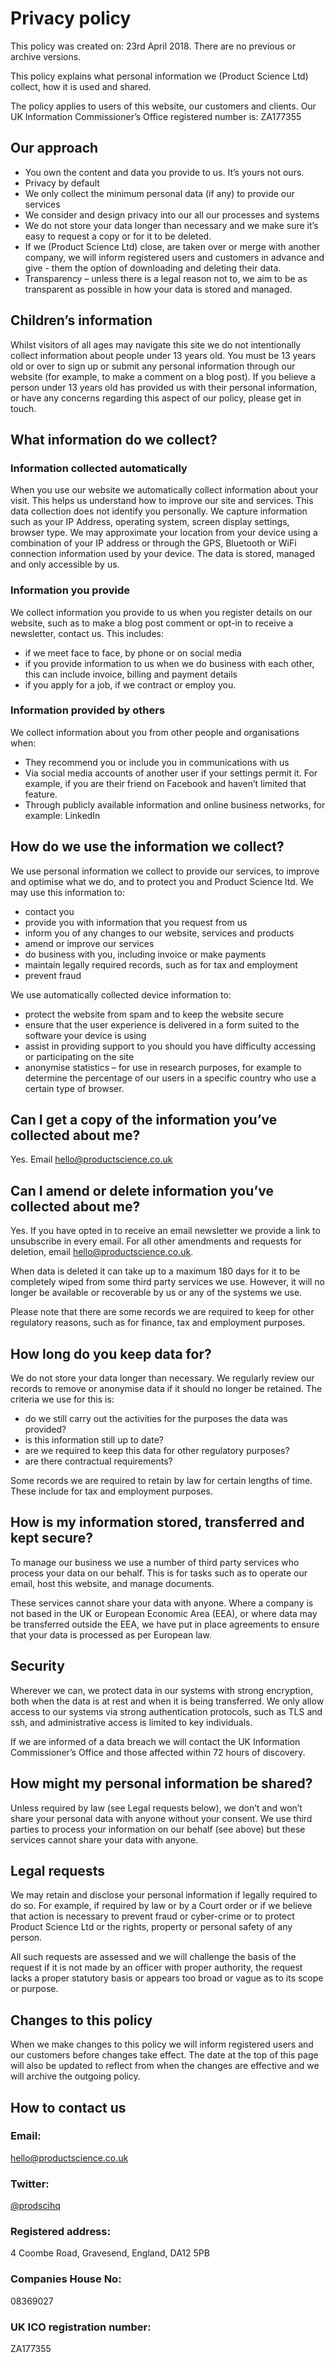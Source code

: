 # Privacy policy

This policy was created on: 23rd April 2018.
There are no previous or archive versions.

This policy explains what personal information we (Product Science Ltd) collect, how it is used and shared.

The policy applies to users of this website, our customers and clients. Our UK Information Commissioner’s Office registered number is: ZA177355

## Our approach

  - You own the content and data you provide to us. It’s yours not ours.
  - Privacy by default
  - We only collect the minimum personal data (if any) to provide our services
  - We consider and design privacy into our all our processes and systems
  - We do not store your data longer than necessary and we make sure it’s easy to request a copy or for it to be deleted.
  - If we (Product Science Ltd) close, are taken over or merge with another company, we will inform registered users and customers in advance and give  - them the option of downloading and deleting their data.
  - Transparency – unless there is a legal reason not to, we aim to be as transparent as possible in how your data is stored and managed.

## Children’s information

Whilst visitors of all ages may navigate this site we do not intentionally collect information about people under 13 years old. You must be 13 years old or over to sign up or submit any personal information through our website (for example, to make a comment on a blog post). If you believe a person under 13 years old has provided us with their personal information, or have any concerns regarding this aspect of our policy, please get in touch.

## What information do we collect?

### Information collected automatically

When you use our website we automatically collect information about your visit. This helps us understand how to improve our site and services. This data collection does not identify you personally.
We capture information such as your IP Address, operating system, screen display settings, browser type. We may approximate your location from your device using a combination of your IP address or through the GPS, Bluetooth or WiFi connection information used by your device.
The data is stored, managed and only accessible by us.

### Information you provide

We collect information you provide to us when you register details on our website, such as to make a blog post comment or opt-in to receive a newsletter, contact us. This includes:

  - if we meet face to face, by phone or on social media
  - if you provide information to us when we do business with each other, this can include invoice, billing and payment details
  - if you apply for a job, if we contract or employ you.

### Information provided by others

We collect information about you from other people and organisations when:

  - They recommend you or include you in communications with us
  - Via social media accounts of another user if your settings permit it. For example, if you are their friend on Facebook and haven’t limited that feature.
  - Through publicly available information and online business networks, for example: LinkedIn

## How do we use the information we collect?

We use personal information we collect to provide our services, to improve and optimise what we do, and to protect you and Product Science ltd. We may use this information to:

  - contact you
  - provide you with information that you request from us
  - inform you of any changes to our website, services and products
  - amend or improve our services
  - do business with you, including invoice or make payments
  - maintain legally required records, such as for tax and employment
  - prevent fraud

We use automatically collected device information to:

  - protect the website from spam and to keep the website secure
  - ensure that the user experience is delivered in a form suited to the software your device is using
  - assist in providing support to you should you have difficulty accessing or participating on the site
  - anonymise statistics – for use in research purposes, for example to determine the percentage of our users in a specific country who use a certain type of browser.

## Can I get a copy of the information you’ve collected about me?

Yes. Email hello@productscience.co.uk

## Can I amend or delete information you’ve collected about me?

Yes. If you have opted in to receive an email newsletter we provide a link to unsubscribe in every email. For all other amendments and requests for deletion, email hello@productscience.co.uk.

When data is deleted it can take up to a maximum 180 days for it to be completely wiped from some third party services we use. However, it will no longer be available or recoverable by us or any of the systems we use.

Please note that there are some records we are required to keep for other regulatory reasons, such as for finance, tax and employment purposes.

## How long do you keep data for?

We do not store your data longer than necessary. We regularly review our records to remove or anonymise data if it should no longer be retained. The criteria we use for this is:

  - do we still carry out the activities for the purposes the data was provided?
  - is this information still up to date?
  - are we required to keep this data for other regulatory purposes?
  - are there contractual requirements?

Some records we are required to retain by law for certain lengths of time. These include for tax and employment purposes.

## How is my information stored, transferred and kept secure?

To manage our business we use a number of third party services who process your data on our behalf. This is for tasks such as to operate our email, host this website, and manage documents.

These services cannot share your data with anyone. Where a company is not based in the UK or European Economic Area (EEA), or where data may be transferred outside the EEA, we have put in place agreements to ensure that your data is processed as per European law.

## Security

Wherever we can, we protect data in our systems with strong encryption, both when the data is at rest and when it is being transferred. We only allow access to our systems via strong authentication protocols, such as TLS and ssh, and administrative access is limited to key individuals.

If we are informed of a data breach we will contact the UK Information Commissioner’s Office and those affected within 72 hours of discovery.

## How might my personal information be shared?

Unless required by law (see Legal requests below), we don’t and won’t share your personal data with anyone without your consent. We use third parties to process your information on our behalf (see above) but these services cannot share your data with anyone.

## Legal requests

We may retain and disclose your personal information if legally required to do so. For example, if required by law or by a Court order or if we believe that action is necessary to prevent fraud or cyber-crime or to protect Product Science Ltd or the rights, property or personal safety of any person.

All such requests are assessed and we will challenge the basis of the request if it is not made by an officer with proper authority, the request lacks a proper statutory basis or appears too broad or vague as to its scope or purpose.

## Changes to this policy

When we make changes to this policy we will inform registered users and our customers before changes take effect. The date at the top of this page will also be updated to reflect from when the changes are effective and we will archive the outgoing policy.

## How to contact us

### Email:

[hello@productscience.co.uk](mailto:hello@productscience.co.uk)

### Twitter:

[@prodscihq](https://twitter.com/prodscihq)

### Registered address:

  4 Coombe Road,
  Gravesend,
  England,
  DA12 5PB

### Companies House No:
08369027

### UK ICO registration number:
ZA177355
